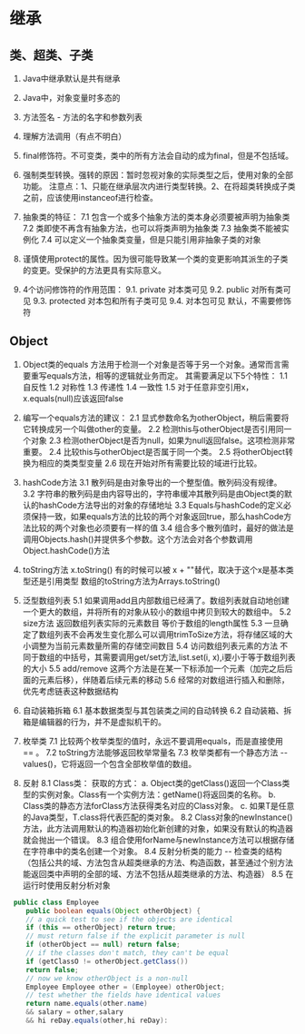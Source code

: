 # 继承

## 类、超类、子类

  1. Java中继承默认是共有继承

  2. Java中，对象变量时多态的

  3. 方法签名 - 方法的名字和参数列表

  4. 理解方法调用（有点不明白）

  5. final修饰符。不可变类，类中的所有方法会自动的成为final，但是不包括域。

  6. 强制类型转换。强转的原因：暂时忽视对象的实际类型之后，使用对象的全部功能。
  注意点：1、只能在继承层次内进行类型转换。2、在将超类转换成子类之前，应该使用instanceof进行检查。

  7. 抽象类的特征：
    7.1 包含一个或多个抽象方法的类本身必须要被声明为抽象类
    7.2 类即使不再含有抽象方法，也可以将类声明为抽象类
    7.3 抽象类不能被实例化
    7.4 可以定义一个抽象类变量，但是只能引用非抽象子类的对象

  8. 谨慎使用protect的属性。因为很可能导致某一个类的变更影响其派生的子类的变更。受保护的方法更具有实际意义。

  9. 4个访问修饰符的作用范围：
      9.1. private 对本类可见
      9.2. public 对所有类可见
      9.3. protected 对本包和所有子类可见
      9.4. 对本包可见 默认，不需要修饰符

## Object

 1. Object类的equals 方法用于检测一个对象是否等于另一个对象。通常而言需要重写equals方法，相等的逻辑就业务而定。
 其需要满足以下5个特性：
  1.1 自反性
  1.2 对称性
  1.3 传递性
  1.4 一致性
  1.5 对于任意非空引用x，x.equals(null)应该返回false
 2. 编写一个equals方法的建议：
  2.1 显式参数命名为otherObject，稍后需要将它转换成另一个叫做other的变量。
  2.2 检测this与otherObject是否引用同一个对象
  2.3 检测otherObject是否为null，如果为null返回false。这项检测非常重要。
  2.4 比较this与otherObject是否属于同一个类。
  2.5 将otherObject转换为相应的类类型变量
  2.6 现在开始对所有需要比较的域进行比较。
 3. hashCode方法
    3.1 散列码是由对象导出的一个整型值。散列码没有规律。
    3.2 字符串的散列码是由内容导出的，字符串缓冲其散列码是由Object类的默认的hashCode方法导出的对象的存储地址
    3.3 Equals与hashCode的定义必须保持一致，如果equals方法的比较的两个对象返回true，那么hashCode方法比较的两个对象也必须要有一样的值
    3.4 组合多个散列值时，最好的做法是调用Objects.hash()并提供多个参数。这个方法会对各个参数调用Object.hashCode()方法
 4. toString方法
    x.toString() 有的时候可以被 x + ""替代，取决于这个x是基本类型还是引用类型
    数组的toString方法为Arrays.toString()

 5. 泛型数组列表
    5.1 如果调用add且内部数组已经满了。数组列表就自动地创建一个更大的数组，并将所有的对象从较小的数组中拷贝到较大的数组中。
    5.2 size方法 返回数组列表实际的元素数目 等价于数组的length属性
    5.3 一旦确定了数组列表不会再发生变化那么可以调用trimToSize方法，将存储区域的大小调整为当前元素数量所需的存储空间数目
    5.4 访问数组列表元素的方法 不同于数组的中括号，其需要调用get/set方法,list.set(i, x),i要小于等于数组列表的大小
    5.5 add/remove 这两个方法是在某一下标添加一个元素（加完之后后面的元素后移），伴随着后续元素的移动
    5.6 经常的对数组进行插入和删除，优先考虑链表这种数据结构
 6. 自动装箱拆箱
  6.1 基本数据类型与其包装类之间的自动转换
  6.2 自动装箱、拆箱是编辑器的行为，并不是虚拟机干的。

 7. 枚举类
  7.1 比较两个枚举类型的值时，永远不要调用equals，而是直接使用 == 。
  7.2 toString方法能够返回枚举常量名
  7.3 枚举类都有一个静态方法 -- values()，它将返回一个包含全部枚举值的数组。

 8. 反射
  8.1 Class类：
    获取的方式：
      a. Object类的getClass()返回一个Class类型的实例对象。Class有一个实例方法：getName()将返回类的名称。
      b. Class类的静态方法forClass方法获得类名对应的Class对象。
      c. 如果T是任意的Java类型，T.class将代表匹配的类对象。
  8.2 Class对象的newInstance()方法，此方法调用默认的构造器初始化新创建的对象，如果没有默认的构造器就会抛出一个错误。
  8.3 组合使用forName与newInstance方法可以根据存储在字符串中的类名创建一个对象。
  8.4 反射分析类的能力 -- 检查类的结构（包括公共的域、方法包含从超类继承的方法、构造函数，甚至通过个别方法能返回类中声明的全部的域、方法不包括从超类继承的方法、构造器）
  8.5 在运行时使用反射分析对象

  ```Java
   public class Employee
      public boolean equals(Object otherObject) {
      // a quick test to see if the objects are identical
      if (this == otherObject) return true;
      // must return false if the explicit parameter is null
      if (otherObject == null) return false;
      // if the classes don't match, they can't be equal
      if (getClassO != otherObject.getClass())
      return false;
      // now we know otherObject is a non-null
      Employee Employee other = (Employee) otherObject;
      // test whether the fields have identical values
      return name.equals(other.name)
      && salary = other,salary
      && hi reDay.equals(other,hi reDay):
  ```
